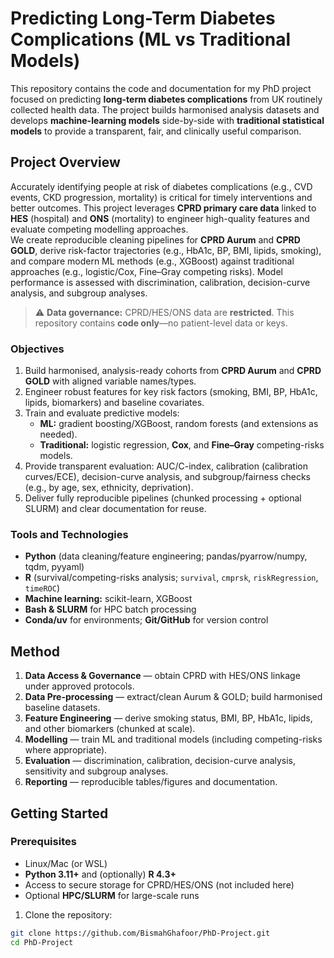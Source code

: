 # Predicting Long-Term Diabetes Complications (ML vs Traditional Models)

This repository contains the code and documentation for my PhD project focused on predicting **long-term diabetes complications** from UK routinely collected health data. The project builds harmonised analysis datasets and develops **machine-learning models** side-by-side with **traditional statistical models** to provide a transparent, fair, and clinically useful comparison.

## Project Overview

Accurately identifying people at risk of diabetes complications (e.g., CVD events, CKD progression, mortality) is critical for timely interventions and better outcomes. This project leverages **CPRD primary care data** linked to **HES** (hospital) and **ONS** (mortality) to engineer high-quality features and evaluate competing modelling approaches.  
We create reproducible cleaning pipelines for **CPRD Aurum** and **CPRD GOLD**, derive risk-factor trajectories (e.g., HbA1c, BP, BMI, lipids, smoking), and compare modern ML methods (e.g., XGBoost) against traditional approaches (e.g., logistic/Cox, Fine–Gray competing risks). Model performance is assessed with discrimination, calibration, decision-curve analysis, and subgroup analyses.

> ⚠️ **Data governance:** CPRD/HES/ONS data are **restricted**. This repository contains **code only**—no patient-level data or keys.

### Objectives
1. Build harmonised, analysis-ready cohorts from **CPRD Aurum** and **CPRD GOLD** with aligned variable names/types.  
2. Engineer robust features for key risk factors (smoking, BMI, BP, HbA1c, lipids, biomarkers) and baseline covariates.  
3. Train and evaluate predictive models:
   - **ML:** gradient boosting/XGBoost, random forests (and extensions as needed).
   - **Traditional:** logistic regression, **Cox**, and **Fine–Gray** competing-risks models.
4. Provide transparent evaluation: AUC/C-index, calibration (calibration curves/ECE), decision-curve analysis, and subgroup/fairness checks (e.g., by age, sex, ethnicity, deprivation).
5. Deliver fully reproducible pipelines (chunked processing + optional SLURM) and clear documentation for reuse.

### Tools and Technologies
- **Python** (data cleaning/feature engineering; pandas/pyarrow/numpy, tqdm, pyyaml)
- **R** (survival/competing-risks analysis; `survival`, `cmprsk`, `riskRegression`, `timeROC`)
- **Machine learning:** scikit-learn, XGBoost
- **Bash & SLURM** for HPC batch processing
- **Conda/uv** for environments; **Git/GitHub** for version control

## Method
1. **Data Access & Governance** — obtain CPRD with HES/ONS linkage under approved protocols.  
2. **Data Pre-processing** — extract/clean Aurum & GOLD; build harmonised baseline datasets.  
3. **Feature Engineering** — derive smoking status, BMI, BP, HbA1c, lipids, and other biomarkers (chunked at scale).  
4. **Modelling** — train ML and traditional models (including competing-risks where appropriate).  
5. **Evaluation** — discrimination, calibration, decision-curve analysis, sensitivity and subgroup analyses.  
6. **Reporting** — reproducible tables/figures and documentation.

## Getting Started

### Prerequisites
- Linux/Mac (or WSL)  
- **Python 3.11+** and (optionally) **R 4.3+**  
- Access to secure storage for CPRD/HES/ONS (not included here)  
- Optional **HPC/SLURM** for large-scale runs

1. Clone the repository:
```bash
git clone https://github.com/BismahGhafoor/PhD-Project.git
cd PhD-Project
